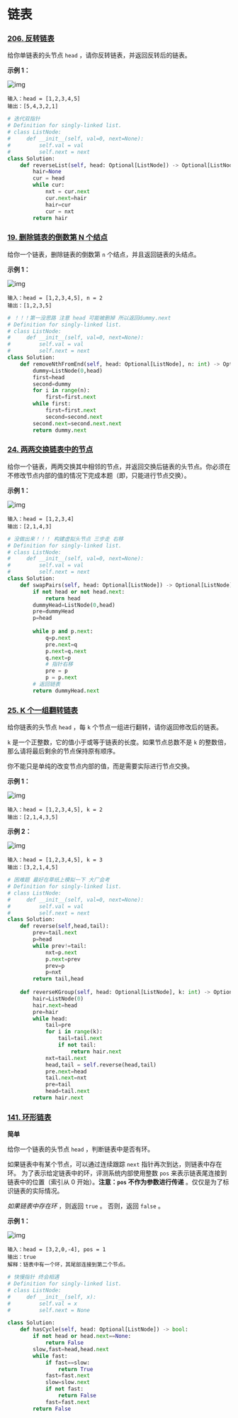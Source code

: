 # 链表

### [206. 反转链表](https://leetcode.cn/problems/reverse-linked-list/)

给你单链表的头节点 `head` ，请你反转链表，并返回反转后的链表。

**示例 1：**

![img](https://assets.leetcode.com/uploads/2021/02/19/rev1ex1.jpg)

```
输入：head = [1,2,3,4,5]
输出：[5,4,3,2,1]
```

```python
# 迭代双指针
# Definition for singly-linked list.
# class ListNode:
#     def __init__(self, val=0, next=None):
#         self.val = val
#         self.next = next
class Solution:
    def reverseList(self, head: Optional[ListNode]) -> Optional[ListNode]:
        hair=None
        cur = head
        while cur:
            nxt = cur.next
            cur.next=hair
            hair=cur
            cur = nxt
        return hair
```



### [19. 删除链表的倒数第 N 个结点](https://leetcode.cn/problems/remove-nth-node-from-end-of-list/)

给你一个链表，删除链表的倒数第 `n` 个结点，并且返回链表的头结点。

 

**示例 1：**

![img](https://assets.leetcode.com/uploads/2020/10/03/remove_ex1.jpg)

```
输入：head = [1,2,3,4,5], n = 2
输出：[1,2,3,5]
```

```python
# ！！！第一没思路 注意 head 可能被删掉 所以返回dummy.next
# Definition for singly-linked list.
# class ListNode:
#     def __init__(self, val=0, next=None):
#         self.val = val
#         self.next = next
class Solution:
    def removeNthFromEnd(self, head: Optional[ListNode], n: int) -> Optional[ListNode]:
        dummy=ListNode(0,head)
        first=head
        second=dummy
        for i in range(n):
            first=first.next
        while first:
            first=first.next
            second=second.next
        second.next=second.next.next
        return dummy.next
```

### [24. 两两交换链表中的节点](https://leetcode.cn/problems/swap-nodes-in-pairs/)

给你一个链表，两两交换其中相邻的节点，并返回交换后链表的头节点。你必须在不修改节点内部的值的情况下完成本题（即，只能进行节点交换）。

 

**示例 1：**

![img](https://assets.leetcode.com/uploads/2020/10/03/swap_ex1.jpg)

```
输入：head = [1,2,3,4]
输出：[2,1,4,3]
```

```python
# 没做出来！！！ 构建虚拟头节点 三步走 右移
# Definition for singly-linked list.
# class ListNode:
#     def __init__(self, val=0, next=None):
#         self.val = val
#         self.next = next
class Solution:
    def swapPairs(self, head: Optional[ListNode]) -> Optional[ListNode]:
        if not head or not head.next:
            return head
        dummyHead=ListNode(0,head)
        pre=dummyHead
        p=head
        
        while p and p.next:
            q=p.next
            pre.next=q
            p.next=q.next
            q.next=p
            # 指针右移
            pre = p
            p = p.next
        # 返回链表
        return dummyHead.next
```

### [25. K 个一组翻转链表](https://leetcode.cn/problems/reverse-nodes-in-k-group/)

给你链表的头节点 `head` ，每 `k` 个节点一组进行翻转，请你返回修改后的链表。

`k` 是一个正整数，它的值小于或等于链表的长度。如果节点总数不是 `k` 的整数倍，那么请将最后剩余的节点保持原有顺序。

你不能只是单纯的改变节点内部的值，而是需要实际进行节点交换。

 

**示例 1：**

![img](https://assets.leetcode.com/uploads/2020/10/03/reverse_ex1.jpg)

```
输入：head = [1,2,3,4,5], k = 2
输出：[2,1,4,3,5]
```

**示例 2：**

![img](https://assets.leetcode.com/uploads/2020/10/03/reverse_ex2.jpg)

```
输入：head = [1,2,3,4,5], k = 3
输出：[3,2,1,4,5]
```

 

```python
# 困难题 最好在草纸上模拟一下 大厂会考
# Definition for singly-linked list.
# class ListNode:
#     def __init__(self, val=0, next=None):
#         self.val = val
#         self.next = next
class Solution:
    def reverse(self,head,tail):
        prev=tail.next
        p=head
        while prev!=tail:
            nxt=p.next
            p.next=prev
            prev=p
            p=nxt
        return tail,head
        
    def reverseKGroup(self, head: Optional[ListNode], k: int) -> Optional[ListNode]:
        hair=ListNode(0)
        hair.next=head
        pre=hair
        while head:
            tail=pre
            for i in range(k):
                tail=tail.next
                if not tail:
                    return hair.next
            nxt=tail.next
            head,tail = self.reverse(head,tail)
            pre.next=head
            tail.next=nxt
            pre=tail
            head=tail.next
        return hair.next
```

### [141. 环形链表](https://leetcode.cn/problems/linked-list-cycle/)

**简单**

给你一个链表的头节点 `head` ，判断链表中是否有环。

如果链表中有某个节点，可以通过连续跟踪 `next` 指针再次到达，则链表中存在环。 为了表示给定链表中的环，评测系统内部使用整数 `pos` 来表示链表尾连接到链表中的位置（索引从 0 开始）。**注意：`pos` 不作为参数进行传递** 。仅仅是为了标识链表的实际情况。

*如果链表中存在环* ，则返回 `true` 。 否则，返回 `false` 。

 

**示例 1：**

![img](https://assets.leetcode-cn.com/aliyun-lc-upload/uploads/2018/12/07/circularlinkedlist.png)

```
输入：head = [3,2,0,-4], pos = 1
输出：true
解释：链表中有一个环，其尾部连接到第二个节点。
```

```python
# 快慢指针 终会相遇
# Definition for singly-linked list.
# class ListNode:
#     def __init__(self, x):
#         self.val = x
#         self.next = None

class Solution:
    def hasCycle(self, head: Optional[ListNode]) -> bool:
        if not head or head.next==None:
            return False
        slow,fast=head,head.next
        while fast:
            if fast==slow:
                return True
            fast=fast.next
            slow=slow.next
            if not fast:
                return False
            fast=fast.next
        return False
```

